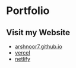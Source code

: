 # Portfolio

## Visit my Website 
- [arshnoor7.github.io](https://arshnoor7.github.io/Portfolio/)
- [vercel](https://portfolio-arshnoor7.vercel.app/)
- [netlify](https://arshnoor.netlify.app/)
